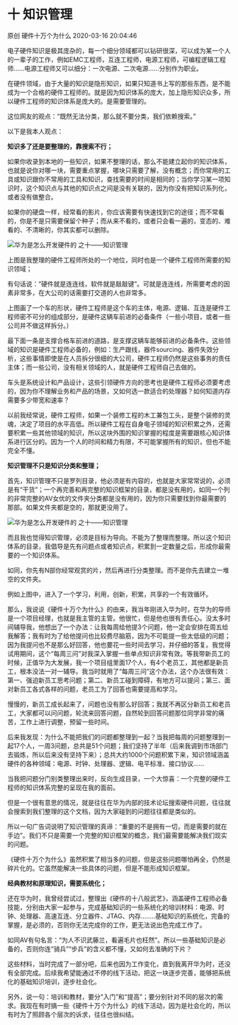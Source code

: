 十 知识管理
===================

原创 硬件十万个为什么 2020-03-16 20:04:46

电子硬件知识是极其庞杂的，每一个细分领域都可以钻研很深，可以成为某一个人的一辈子的工作，例如EMC工程师，互连工程师，电源工程师，可编程逻辑工程师……电源工程师又可以细分：一次电源、二次电源……分别作为职业。

在硬件领域，由于大量的知识是隐形知识，如果只知道书上写的那些东西，是不能成为一个合格的硬件工程师的。就是因为知识体系的庞大，加上隐形知识众多，所以硬件工程师的知识体系是庞大的。是需要管理的。

这位网友的观点：“既然无法分类，那么就不要分类，我们依赖搜索。”

  

以下是我本人观点：

**知识多了还是要整理的，靠搜索不行；**

如果你收录到本地的一些知识，如果不整理的话，那么不能建立起你的知识体系，也就是说你对哪一块，需要重点掌握，哪块只需要了解，没有概念；而你常用的工具或知识跟你不常用的工具和知识，查找需要的时间是相同的；当你学习某一项知识时，这个知识点与其他的知识点之间是没有关联的，因为你没有把知识系列化，或者没有做整合。

如果你的硬盘一样，经常看的影片，你应该需要有快速找到它的途径；而不常看的，你是不是只需要保留个种子；而从来不看的，或者只会看一遍的，变态的、难看的、不清晰的，你其实都可以删除。

![华为是怎么开发硬件的 之十——知识管理](http://p1.pstatp.com/large/pgc-image/c5d635b20ebf443fbd7bc0bca1a6faec)

上图是我整理的硬件工程师所处的一个地位，同时也是一个硬件工程师所需要的知识领域；

有句话说：“硬件就是连连线，软件就是敲敲键”。可就是连连线，所需要考虑的因素非常多，在大公司的话需要打交道的人也非常多。

上图画了一个车的形状，硬件工程师是这个车的主体，电源、逻辑、互连是硬件工程师密不可分的组成部分，是硬件这辆车前进的必备条件（一些小项目，或者一些公司并不做这样拆分。）

最下面一条是支撑合格车前进的道路，是支撑这辆车能够前进的必备条件。这些领域的知识是硬件工程师必备的，例如：生产跟线，器件sourcing、器件失效分析，这些事情即使是在人员拆分很细的大公司，硬件工程师仍然是这些事务的责任主体；而一些公司，没有相关领域的人，就是硬件工程师自己去做的。

车头是系统设计和产品设计，这些引领硬件方向的思考也是硬件工程师必须要考虑的，因为你不理解业务和产品的场景，又如何选一款适合的处理器？如何知道内存需要多少带宽和速率？

以前我经常说，硬件工程师，如果一个装修工程的木工兼包工头，是整个装修的灵魂，决定了项目的水平高低。所以硬件工程在自身电子领域的知识积累之外，还需要积累一些其他领域的知识，所以这块外围的知识掌握的程度是需要跟核心知识体系进行区分的。因为一个人的时间和精力有限，不可能掌握所有的知识，但也不能完全不懂。

**知识管理不只是知识分类和整理；**

首先，知识管理不只是罗列目录，他必须是有内容的，也就是大家常常说的，必须是有“干货”；一个再完善和再完整的知识框架的目录，都是没有用的，如同一个列的非常完整的AV女优的文件夹分类都是没有用的，因为你只需要找到你最需要的那部。如果文件夹都是空的，那就更没用了。

![华为是怎么开发硬件的 之十——知识管理](http://p1.pstatp.com/large/pgc-image/a9fe4f3e45db4bf9989385a8df703829)

而且我也觉得知识管理，必须是目标为导向。不能为了整理而整理。所以这个知识体系的目录，我倡导是先有问题点或者知识点，积累到一定数量之后，形成你最需要的一个知识体系。

如同，你先有N部你经常观赏的片，然后再进行分类整理。而不是你先去建立一堆空的文件夹。

例如上图中，进入了一个学习，利用，创新，积累，共享的一个有效循环。

那么，我说说《硬件十万个为什么》的由来，我当年刚进入华为时，在华为的导师是一个项目经理，也就是我主管的主管。他很忙，但是他也很有责任心。没太多时间辅导我，他想出了一个办法：让我每周给他提3个问题，他一定会安排在周五给我解答；我有时为了给他提问也比较费尽脑筋，因为不可能提一些太低级的问题；因为我提问也不是那么好回答，他也要花一些时间去学习，并仔细的答复。我觉得试用期间，这个“每周三问”对我深入掌握一些单点知识非常有效。等我带新员工的时候，正值华为大发展，我一个项目组里面17个人，有4个老员工，其他都是新员工，根本没法一对一辅导。我当时就用了“每周三问”这个办法，这个办法很有效：第一、强迫新员工思考问题；第二、新员工碰到障碍，有地方可以提问；第三、面对新员工各式各样的问题，老员工为了回答也需要提高和学习。

慢慢的，新员工成长起来了，问题也没有那么好回答；我就不再区分新员工和老员工，大家都可以问问题，轮流来回答问题，自然轮到回答问题那位同学非常的痛苦，工作上进行调整，预留一些时间。

后来我发现：为什么不能把我们的问题都整理到一起？当我把每周的问题整理到一起17个人，一周3问题，总共是51个问题；我们坚持了半年（后来我调到市场部门去锻炼，所以后来没有坚持下来）；总共大约1000个问题积累下来，知识领域涵盖硬件的各种领域：电源、时钟、处理器、逻辑、电平标准、接口协议……

当我把问题分门别类整理出来时，反向生成目录，一个大惊喜：一个完整的硬件工程师的知识体系完整的呈现在我的面前。

但是一个很有意思的情况，就是往往在华为内部的技术论坛搜索硬件问题，往往就会搜索到我们整理的这个文档，因为大家碰到的问题往往都是类似的。

所以一句广告词说明了知识管理的真谛：“重要的不是拥有一切，而是需要的就在手边”。我们不只是需要一个完整的知识框架的概念，我们最需要能解决我们现实的问题。

《硬件十万个为什么》虽然积累了相当多的问题，但是这些问题哪怕再全，仍然是碎片化的。它虽然能解决一些具体的问题，但是不能形成知识框架。

**经典教材和原理知识，需要系统化；**

还在华为时，我曾经尝试过，整理出《硬件的十八般武艺》，涵盖硬件工程师必备技能，分别由大家一起参与，完成基础知识的一些系统化的培训材料：电源、时钟、处理器、高速互连、分立器件、JTAG、内存……..基础知识的系统化，完备的掌握，是必须的，否则你无法完成你的工作，更无法说出色完成工作了。

如同AV有句名言：“为人不识武藤兰，看遍毛片也枉然”。所以一些基础知识是必备的，否则你连“骑兵”“步兵”的含义都不懂，又如何去准确的下片？

这些材料，当时完成了一部分吧，后来也因为工作变化，直到我离开华为时，还没有全部完成。后续我希望能通过不停的线下活动，把这一块逐步完善，能够把系统化的基础知识培训，逐步社会化。

另外，说一句：培训和教材，要分“入门”和“提高”；要分别针对不同的层次的需求。我现在有时搞一些《硬件十万个为什么》的线下活动，因为是社会化的，所以有时为了照顾各个层次的诉求，往往也很纠结。